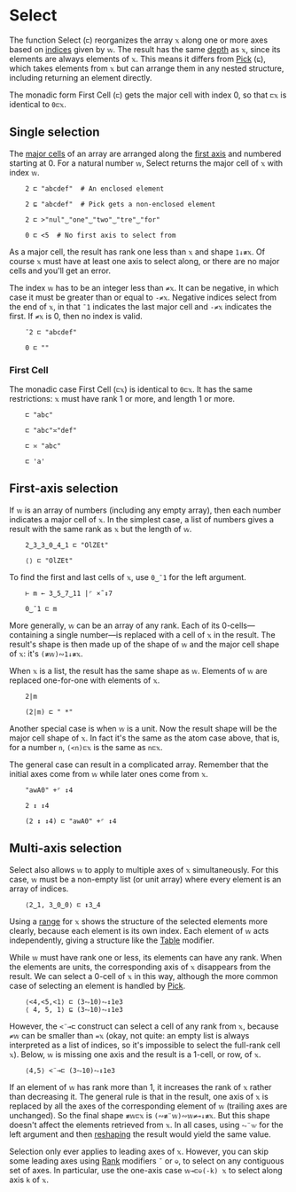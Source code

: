 # Select
The function Select (`⊏`) reorganizes the array `𝕩` along one or more axes based on [indices](indices.md) given by `𝕨`. The result has the same [depth](depth.md) as `𝕩`, since its elements are always elements of `𝕩`. This means it differs from [Pick](pick.md) (`⊑`), which takes elements from `𝕩` but can arrange them in any nested structure, including returning an element directly.

The monadic form First Cell (`⊏`) gets the major cell with index 0, so that `⊏𝕩` is identical to `0⊏𝕩`.

## Single selection

The [major cells](array.md#cells) of an array are arranged along the [first axis](leading.md) and numbered starting at 0. For a natural number `𝕨`, Select returns the major cell of `𝕩` with index `𝕨`.

        2 ⊏ "abcdef"  # An enclosed element

        2 ⊑ "abcdef"  # Pick gets a non-enclosed element

        2 ⊏ >"nul"‿"one"‿"two"‿"tre"‿"for"

        0 ⊏ <5  # No first axis to select from

As a major cell, the result has rank one less than `𝕩` and shape `1↓≢𝕩`. Of course `𝕩` must have at least one axis to select along, or there are no major cells and you'll get an error.

The index `𝕨` has to be an integer less than `≠𝕩`. It can be negative, in which case it must be greater than or equal to `-≠𝕩`. Negative indices select from the end of `𝕩`, in that `¯1` indicates the last major cell and `-≠𝕩` indicates the first. If `≠𝕩` is 0, then no index is valid.

        ¯2 ⊏ "abcdef"

        0 ⊏ ""

### First Cell

The monadic case First Cell (`⊏𝕩`) is identical to `0⊏𝕩`. It has the same restrictions: `𝕩` must have rank 1 or more, and length 1 or more.

        ⊏ "abc"

        ⊏ "abc"≍"def"

        ⊏ ≍ "abc"

        ⊏ 'a'

## First-axis selection

If `𝕨` is an array of numbers (including any empty array), then each number indicates a major cell of `𝕩`. In the simplest case, a list of numbers gives a result with the same rank as `𝕩` but the length of `𝕨`.

        2‿3‿3‿0‿4‿1 ⊏ "OlZEt"

        ⟨⟩ ⊏ "OlZEt"

To find the first and last cells of `𝕩`, use `0‿¯1` for the left argument.

        ⊢ m ← 3‿5‿7‿11 |⌜ ×˜↕7

        0‿¯1 ⊏ m

More generally, `𝕨` can be an array of any rank. Each of its 0-cells—containing a single number—is replaced with a cell of `𝕩` in the result. The result's shape is then made up of the shape of `𝕨` and the major cell shape of `𝕩`: it's `(≢𝕨)∾1↓≢𝕩`.

When `𝕩` is a list, the result has the same shape as `𝕨`. Elements of `𝕨` are replaced one-for-one with elements of `𝕩`.

        2|m

        (2|m) ⊏ " *"

Another special case is when `𝕨` is a unit. Now the result shape will be the major cell shape of `𝕩`. In fact it's the same as the atom case above, that is, for a number `n`, `(<n)⊏𝕩` is the same as `n⊏𝕩`.

The general case can result in a complicated array. Remember that the initial axes come from `𝕨` while later ones come from `𝕩`.

        "awA0" +⌜ ↕4

        2 ↕ ↕4

        (2 ↕ ↕4) ⊏ "awA0" +⌜ ↕4

## Multi-axis selection

Select also allows `𝕨` to apply to multiple axes of `𝕩` simultaneously. For this case, `𝕨` must be a non-empty list (or unit array) where every element is an array of indices.

        ⟨2‿1, 3‿0‿0⟩ ⊏ ↕3‿4

Using a [range](range.md) for `𝕩` shows the structure of the selected elements more clearly, because each element is its own index. Each element of `𝕨` acts independently, giving a structure like the [Table](map.md#table) modifier.

While `𝕨` must have rank one or less, its elements can have any rank. When the elements are units, the corresponding axis of `𝕩` disappears from the result. We can select a 0-cell of `𝕩` in this way, although the more common case of selecting an element is handled by [Pick](pick.md).

        ⟨<4,<5,<1⟩ ⊏ (3⥊10)⥊↕1e3
        ⟨ 4, 5, 1⟩ ⊑ (3⥊10)⥊↕1e3

However, the `<¨⊸⊏` construct can select a cell of any rank from `𝕩`, because `≠𝕨` can be smaller than `=𝕩` (okay, not quite: an empty list is always interpreted as a list of indices, so it's impossible to select the full-rank cell `𝕩`). Below, `𝕨` is missing one axis and the result is a 1-cell, or row, of `𝕩`.

        ⟨4,5⟩ <¨⊸⊏ (3⥊10)⥊↕1e3

If an element of `𝕨` has rank more than 1, it increases the rank of `𝕩` rather than decreasing it. The general rule is that in the result, one axis of `𝕩` is replaced by all the axes of the corresponding element of `𝕨` (trailing axes are unchanged). So the final shape `≢𝕨⊏𝕩` is `(∾≢¨𝕨)∾𝕨≠⊸↓≢𝕩`. But this shape doesn't affect the elements retrieved from `𝕩`. In all cases, using `⥊¨𝕨` for the left argument and then [reshaping](reshape.md) the result would yield the same value.

Selection only ever applies to leading axes of `𝕩`. However, you can skip some leading axes using [Rank](rank.md) modifiers `˘` or `⎉`, to select on any contiguous set of axes. In particular, use the one-axis case `𝕨⊸⊏⎉(-k) 𝕩` to select along axis `k` of `𝕩`.
